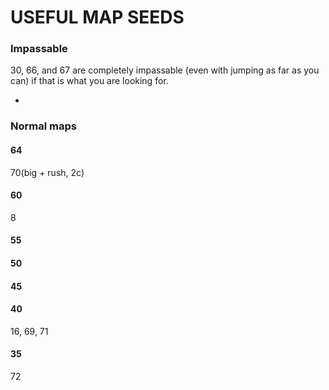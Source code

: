 

# USEFUL MAP SEEDS

### Impassable

30, 66, and 67 are completely impassable 
(even with jumping as far as you can)
 if that is what you are looking for.
 
 -
 
 ### Normal maps
 
 #### 64
 70(big + rush, 2c)
 #### 60
 8
 
 
 #### 55
 #### 50

 
 

 ####  45
 ####  40
 16, 69, 71
 ####  35
72